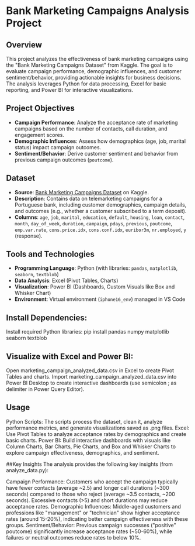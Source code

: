 # Bank Marketing Campaigns Analysis Project

## Overview
This project analyzes the effectiveness of bank marketing campaigns using the "Bank Marketing Campaigns Dataset" from Kaggle. The goal is to evaluate campaign performance, demographic influences, and customer sentiment/behavior, providing actionable insights for business decisions. The analysis leverages Python for data processing, Excel for basic reporting, and Power BI for interactive visualizations.

## Project Objectives
- **Campaign Performance**: Analyze the acceptance rate of marketing campaigns based on the number of contacts, call duration, and engagement scores.
- **Demographic Influences**: Assess how demographics (age, job, marital status) impact campaign outcomes.
- **Sentiment/Behavior**: Derive customer sentiment and behavior from previous campaign outcomes (`poutcome`).

## Dataset
- **Source**: [Bank Marketing Campaigns Dataset](https://www.kaggle.com/datasets/volodymyrgavrysh/bank-marketing-campaigns-dataset) on Kaggle.
- **Description**: Contains data on telemarketing campaigns for a Portuguese bank, including customer demographics, campaign details, and outcomes (e.g., whether a customer subscribed to a term deposit).
- **Columns**: `age`, `job`, `marital`, `education`, `default`, `housing`, `loan`, `contact`, `month`, `day_of_week`, `duration`, `campaign`, `pdays`, `previous`, `poutcome`, `emp.var.rate`, `cons.price.idx`, `cons.conf.idx`, `euribor3m`, `nr.employed`, `y` (response).

## Tools and Technologies
- **Programming Language**: Python (with libraries: `pandas`, `matplotlib`, `seaborn`, `textblob`)
- **Data Analysis**: Excel (Pivot Tables, Charts)
- **Visualization**: Power BI (Dashboards, Custom Visuals like Box and Whisker Chart)
- **Environment**: Virtual environment (`iphone16_env`) managed in VS Code

## Install Dependencies:
Install required Python libraries: pip install pandas numpy matplotlib seaborn textblob

## Visualize with Excel and Power BI:
Open marketing_campaign_analyzed_data.csv in Excel to create Pivot Tables and charts.
Import marketing_campaign_analyzed_data.csv into Power BI Desktop to create interactive dashboards (use semicolon ; as delimiter in Power Query Editor).

## Usage
Python Scripts: The scripts process the dataset, clean it, analyze performance metrics, and generate visualizations saved as .png files.
Excel: Use Pivot Tables to analyze acceptance rates by demographics and create basic charts.
Power BI: Build interactive dashboards with visuals like Column Charts, Bar Charts, Pie Charts, and Box and Whisker Charts to explore campaign effectiveness, demographics, and sentiment.

##Key Insights
The analysis provides the following key insights (from analyze_data.py):

Campaign Performance: Customers who accept the campaign typically have fewer contacts (average ~2.5) and longer call durations (~300 seconds) compared to those who reject (average ~3.5 contacts, ~200 seconds). Excessive contacts (>5) and short durations may reduce acceptance rates.
Demographic Influences: Middle-aged customers and professions like "management" or "technician" show higher acceptance rates (around 15-20%), indicating better campaign effectiveness with these groups.
Sentiment/Behavior: Previous campaign successes ("positive" poutcome) significantly increase acceptance rates (~50-60%), while failures or neutral outcomes reduce rates to below 10%.
